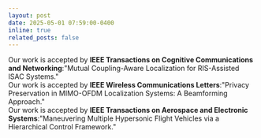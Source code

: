 ```yaml
---
layout: post
date: 2025-05-01 07:59:00-0400
inline: true
related_posts: false
---
```


Our work is accepted by **IEEE Transactions on Cognitive Communications and Networking**:"Mutual Coupling-Aware Localization for RIS-Assisted ISAC Systems."\
Our work is accepted by **IEEE Wireless Communications Letters**:"Privacy Preservation in MIMO-OFDM Localization Systems: A Beamforming Approach."\
Our work is accepted by **IEEE Transactions on Aerospace and Electronic Systems**:"Maneuvering Multiple Hypersonic Flight Vehicles via a Hierarchical Control Framework."
